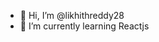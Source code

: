 - 👋 Hi, I’m @likhithreddy28 
- 🌱 I’m currently learning Reactjs

<!---
likhithreddy28/likhithreddy28 is a ✨ special ✨ repository because its `README.md` (this file) appears on your GitHub profile.
You can click the Preview link to take a look at your changes.
--->
